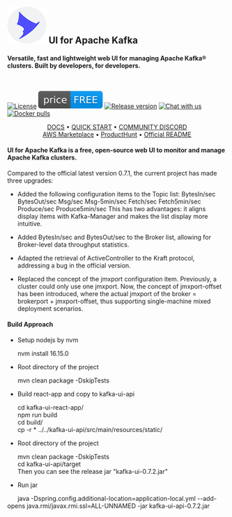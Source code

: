 ![UI for Apache Kafka logo](documentation/images/kafka-ui-logo.png) UI for Apache Kafka&nbsp;
------------------
#### Versatile, fast and lightweight web UI for managing Apache Kafka® clusters. Built by developers, for developers.
<br/>

[![License](https://img.shields.io/badge/License-Apache%202.0-blue.svg)](https://github.com/provectus/kafka-ui/blob/master/LICENSE)
![UI for Apache Kafka Price Free](documentation/images/free-open-source.svg)
[![Release version](https://img.shields.io/github/v/release/provectus/kafka-ui)](https://github.com/provectus/kafka-ui/releases)
[![Chat with us](https://img.shields.io/discord/897805035122077716)](https://discord.gg/4DWzD7pGE5)
[![Docker pulls](https://img.shields.io/docker/pulls/provectuslabs/kafka-ui)](https://hub.docker.com/r/provectuslabs/kafka-ui)

<p align="center">
    <a href="https://docs.kafka-ui.provectus.io/">DOCS</a> • 
    <a href="https://docs.kafka-ui.provectus.io/configuration/quick-start">QUICK START</a> • 
    <a href="https://discord.gg/4DWzD7pGE5">COMMUNITY DISCORD</a>
    <br/>
    <a href="https://aws.amazon.com/marketplace/pp/prodview-ogtt5hfhzkq6a">AWS Marketplace</a>  •
    <a href="https://www.producthunt.com/products/ui-for-apache-kafka/reviews/new">ProductHunt</a>  •
    <a href="https://github.com/provectus/kafka-ui/blob/master/README.md">Official README</a>
</p>

#### UI for Apache Kafka is a free, open-source web UI to monitor and manage Apache Kafka clusters.

Compared to the official latest version 0.7.1, the current project has made three upgrades:

* Added the following configuration items to the Topic list:
BytesIn/sec
BytesOut/sec
Msg/sec
Msg-5min/sec
Fetch/sec
Fetch5min/sec
Produce/sec
Produce5min/sec
This has two advantages: it aligns display items with Kafka-Manager and makes the list display more intuitive.

* Added BytesIn/sec and BytesOut/sec to the Broker list, allowing for Broker-level data throughput statistics.

* Adapted the retrieval of ActiveController to the Kraft protocol, addressing a bug in the official version.

* Replaced the concept of the jmxport configuration item. Previously, a cluster could only use one jmxport. Now, the concept of jmxport-offset has been introduced, where the actual jmxport of the broker = brokerport + jmxport-offset, thus supporting single-machine mixed deployment scenarios.

#### Build Approach

* Setup nodejs by nvm

&nbsp;&nbsp;&nbsp;&nbsp;&nbsp;&nbsp;nvm install 16.15.0

* Root directory of the project

&nbsp;&nbsp;&nbsp;&nbsp;&nbsp;&nbsp;mvn clean package -DskipTests

* Build react-app and copy to kafka-ui-api

&nbsp;&nbsp;&nbsp;&nbsp;&nbsp;&nbsp;cd kafka-ui-react-app/<br>
&nbsp;&nbsp;&nbsp;&nbsp;&nbsp;&nbsp;npm run build<br>
&nbsp;&nbsp;&nbsp;&nbsp;&nbsp;&nbsp;cd build/<br>
&nbsp;&nbsp;&nbsp;&nbsp;&nbsp;&nbsp;cp -r * ../../kafka-ui-api/src/main/resources/static/<br>

* Root directory of the project

&nbsp;&nbsp;&nbsp;&nbsp;&nbsp;&nbsp;mvn clean package -DskipTests<br>
&nbsp;&nbsp;&nbsp;&nbsp;&nbsp;&nbsp;cd kafka-ui-api/target<br>
&nbsp;&nbsp;&nbsp;&nbsp;&nbsp;&nbsp;Then you can see the release jar "kafka-ui-0.7.2.jar"<br>

* Run jar

&nbsp;&nbsp;&nbsp;&nbsp;&nbsp;&nbsp;java  -Dspring.config.additional-location=application-local.yml --add-opens java.rmi/javax.rmi.ssl=ALL-UNNAMED -jar kafka-ui-api-0.7.2.jar
